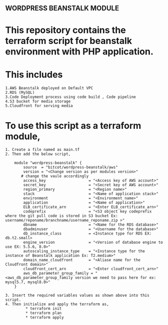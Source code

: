 ## WORDPRESS BEANSTALK MODULE
# This repository contains the terraform script for beanstalk environment with PHP application.

# This includes 
    1.AWS Beanstalk deployed on Default VPC
    2.RDS (MySQL) 
    3.Code Deployment process using code build , Code pipeline
    4.S3 bucket for media storage
    5.Cloudfront for serving media

# To use this script as a terraform module, 
    1. Create a file named as main.tf
    2. Then add the below script,
       
        module "wordpress-beanstalk" {
            source  = "bitcot/wordpress-beanstalk/aws"
            version = "<Change version as per modules version>"
           # change the vaule accordingly 
            access_key                   = "<Access key of AWS account>"
            secret_key                   = "<Secret key of AWS account>"
            region_primary               = "<Region name>"
            stack                        = "<Name of application stack>"
            environment                  = "<Environment name>"
            application                  = "<Name of application>"
            ELB_certificate_arn          = "<Enter ELB_certificate_arn>" 
            codeprefix                   = "<S3 object key codeprefix where the git pull code is stored in S3 bucket Ex: username/reponame/branchname/username_reponame.zip >"
            dbname                       = "<Name for the RDS database>"
            dbadminuser                  = "<Username for the database>"
            db_instance_class            = <Instance type for RDS EX: db.t2.small>
            engine_version               = "<Version of database engine to use EX: 5.5.6, 8.0>"
            autoscaling_instance_type    = "<Instance type for the instance of Beanstalk application Ex: T2.medium>" 
            domain_name_cloudfront       = "<Aliase name for the Cloudfront domain>"
            cloudfront_cert_arn          = "<Enter cloudfront_cert_arn>"
            aws_db_parameter_group_family = "<aws_db_parameter_group_family version we need to pass here for ex: mysql5.7, mysql8.0>"
        }
        
    3. Insert the required variables values as shown above into this script.
    4. Then initialize and apply the terraform as,
             * terraform init
             * terraform plan 
             * terraform apply 
